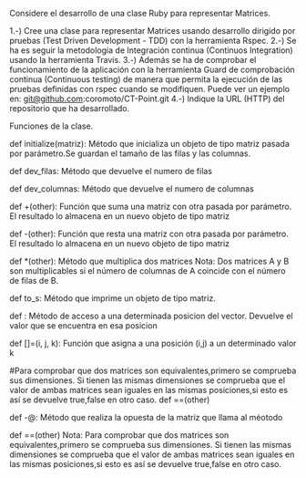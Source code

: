 Considere el desarrollo de una clase Ruby para representar Matrices. 

1.-) Cree una clase para representar Matrices usando desarrollo dirigido por pruebas (Test Driven Development - TDD) con la herramienta Rspec. 
2.-) Se ha es seguir la metodología de Integración continua (Continuos Integration) usando la herramienta Travis. 
3.-) Además se ha de comprobar el funcionamiento de la aplicación con la herramienta Guard de comprobación continua (Continuous testing) de manera que permita la ejecución de las pruebas definidas con rspec cuando se modifiquen. Puede ver un ejemplo en:  git@github.com:coromoto/CT-Point.git
4.-) Indique la URL (HTTP) del repositorio que ha desarrollado.

Funciones de la clase.

   def initialize(matriz): Método que inicializa un objeto de tipo matriz pasada por parámetro.Se guardan el tamaño de las filas y las columnas. 
            
  
   def dev_filas: Método que devuelve el numero de filas
   
   
   def dev_columnas: Método que devuelve el numero de columnas
    
   
   def +(other): Función que suma una matriz con otra pasada por parámetro. El resultado lo almacena en un nuevo objeto de tipo matriz
      
   
   def -(other): Función que resta una matriz con otra pasada por parámetro. El resultado lo almacena en un nuevo objeto de tipo matriz
     
   
   
   def *(other): Método que multiplica dos matrices 
      Nota: Dos matrices A y B son multiplicables si el número de columnas de A coincide con el número de filas de B.
   

   
   def to_s: Método que imprime un objeto de tipo matriz.
   
   
   def [](i,j): Método de acceso a una determinada posicion del vector. Devuelve el valor que se encuentra en esa posicion
    
   
   def []=(i, j, k): Función que asigna a una posición (i,j) a un determinado valor k
    
   #Para comprobar que dos matrices son equivalentes,primero se comprueba sus dimensiones. Si tienen las mismas dimensiones se comprueba que el valor de ambas matrices sean iguales en las mismas posiciones,si esto es así se devuelve true,false en otro caso.
   def ==(other)
    
   
   def -@: Método que realiza la opuesta de la matriz que llama al méotodo

   
   def ==(other)
      Nota: Para comprobar que dos matrices son equivalentes,primero se comprueba sus dimensiones. Si tienen las mismas dimensiones se comprueba que el valor de ambas matrices sean iguales en las mismas posiciones,si esto es así se devuelve true,false en otro caso.
    
  
  
   

